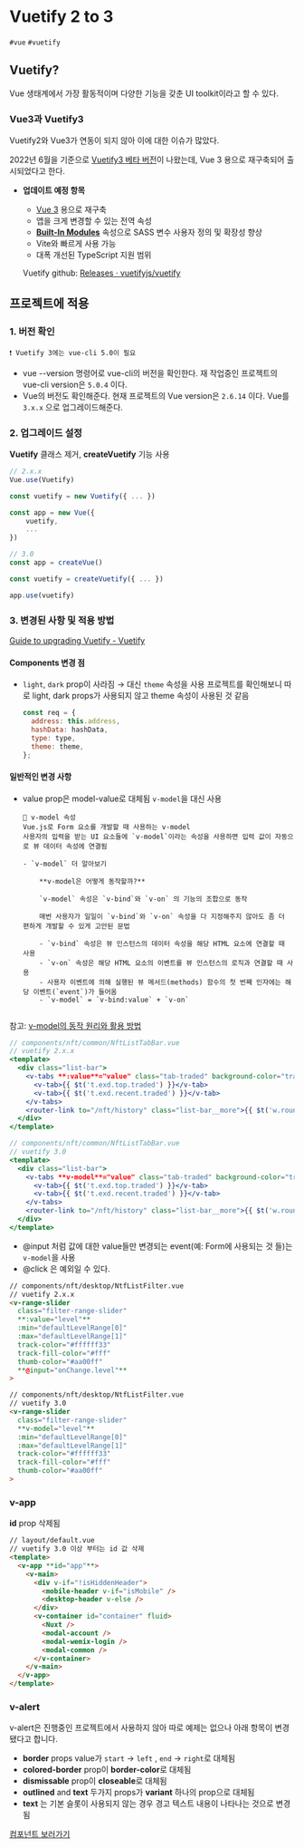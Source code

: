 # Vuetify 2 to 3

`#vue` `#vuetify`

## Vuetify?

Vue 생태계에서 가장 활동적이며 다양한 기능을 갖춘 UI toolkit이라고 할 수 있다.

### Vue3과 Vuetify3

Vuetify2와 Vue3가 연동이 되지 않아 이에 대한 이슈가 많았다. 

2022년 6월을 기준으로 [Vuetify3 베타 버전](https://next.vuetifyjs.com/en/getting-started/installation/#vuetify-3-beta)이 나왔는데, Vue 3 용으로 재구축되어 출시되었다고 한다.

- **업데이트 예정 항목**
    - [Vue 3](https://vuejs.org/) 용으로 재구축
    - 앱을 크게 변경할 수 있는 전역 속성
    - **[Built-In Modules](https://sass-lang.com/documentation/modules)** 속성으로 SASS 변수 사용자 정의 및 확장성 향상
    - Vite와 빠르게 사용 가능
    - 대폭 개선된 TypeScript 지원 범위
    
    Vuetify github: [Releases · vuetifyjs/vuetify](https://github.com/vuetifyjs/vuetify/releases)
    

## 프로젝트에 적용

### 1. 버전 확인

```
❗ Vuetify 3에는 vue-cli 5.0이 필요
```


- vue --version 명령어로 vue-cli의 버전을 확인한다.
 재 작업중인 프로젝트의 vue-cli version은 `5.0.4` 이다.
- Vue의 버전도 확인해준다.
현재 프로젝트의 Vue version은 `2.6.14` 이다. Vue를 `3.x.x` 으로 업그레이드해준다.

### 2. 업그레이드 설정

**Vuetify** 클래스 제거, **createVuetify** 기능 사용

```jsx
// 2.x.x
Vue.use(Vuetify)

const vuetify = new Vuetify({ ... })

const app = new Vue({
	vuetify,
	...
})
```

```jsx
// 3.0 
const app = createVue()

const vuetify = createVuetify({ ... })

app.use(vuetify)
```

### 3. 변경된 사항 및 적용 방법

[Guide to upgrading Vuetify - Vuetify](https://next.vuetifyjs.com/en/getting-started/upgrade-guide/#v-app)

#### Components 변경 점

- `light`, `dark` prop이 사라짐 → 대신 `theme` 속성을 사용
프로젝트를 확인해보니 따로 light, dark props가 사용되지 않고 theme 속성이 사용된 것 같음
    
    ```jsx
    const req = {
      address: this.address,
      hashData: hashData,
      type: type,
      theme: theme,
    };
    ```
    

#### 일반적인 변경 사항

- value prop은 model-value로 대체됨
`v-model`을 대신 사용
    
    ```
    📌 v-model 속성
    Vue.js로 Form 요소를 개발할 때 사용하는 v-model
    사용자의 입력을 받는 UI 요소들에 `v-model`이라는 속성을 사용하면 입력 값이 자동으로 뷰 데이터 속성에 연결됨
    
    - `v-model` 더 알아보기
        
        **v-model은 어떻게 동작할까?** 
        
        `v-model` 속성은 `v-bind`와 `v-on` 의 기능의 조합으로 동작
        
        매번 사용자가 일일이 `v-bind`와 `v-on` 속성을 다 지정해주지 않아도 좀 더 편하게 개발할 수 있게 고안된 문법
        
        - `v-bind` 속성은 뷰 인스턴스의 데이터 속성을 해당 HTML 요소에 연결할 때 사용
        - `v-on` 속성은 해당 HTML 요소의 이벤트를 뷰 인스턴스의 로직과 연결할 때 사용
        - 사용자 이벤트에 의해 실행된 뷰 메서드(methods) 함수의 첫 번째 인자에는 해당 이벤트(`event`)가 들어옴
        - `v-model` = `v-bind:value` + `v-on`
    
    
  ```

참고: [v-model의 동작 원리와 활용 방법](https://joshua1988.github.io/web-development/vuejs/v-model-usage/)   

```jsx
// components/nft/common/NftListTabBar.vue
// vuetify 2.x.x
<template>
  <div class="list-bar">
    <v-tabs **:value**="value" class="tab-traded" background-color="transparent" @change="onChange">
      <v-tab>{{ $t('t.exd.top.traded') }}</v-tab>
      <v-tab>{{ $t('t.exd.recent.traded') }}</v-tab>
    </v-tabs>
    <router-link to="/nft/history" class="list-bar__more">{{ $t('w.rounds.view.more') }}</router-link>
  </div>
</template>
```
    
```jsx
// components/nft/common/NftListTabBar.vue
// vuetify 3.0
<template>
  <div class="list-bar">
    <v-tabs **v-model**="value" class="tab-traded" background-color="transparent" @change="onChange">
      <v-tab>{{ $t('t.exd.top.traded') }}</v-tab>
      <v-tab>{{ $t('t.exd.recent.traded') }}</v-tab>
    </v-tabs>
    <router-link to="/nft/history" class="list-bar__more">{{ $t('w.rounds.view.more') }}</router-link>
  </div>
</template>
```
    

- @input 처럼 값에 대한 value들만 변경되는 event(예: Form에 사용되는 것 들)는 `v-model`을 사용
- @click 은 예외일 수 있다.

```html
// components/nft/desktop/NtfListFilter.vue
// vuetify 2.x.x
<v-range-slider
  class="filter-range-slider"
  **:value="level"**
  :min="defaultLevelRange[0]"
  :max="defaultLevelRange[1]"
  track-color="#ffffff33"
  track-fill-color="#fff"
  thumb-color="#aa00ff"
  **@input="onChange.level"**
>
```

```html
// components/nft/desktop/NtfListFilter.vue
// vuetify 3.0
<v-range-slider
  class="filter-range-slider"
  **v-model="level"**
  :min="defaultLevelRange[0]"
  :max="defaultLevelRange[1]"
  track-color="#ffffff33"
  track-fill-color="#fff"
  thumb-color="#aa00ff"
>
```


### **v-app**

**id** prop 삭제됨

```html
// layout/default.vue
// vuetify 3.0 이상 부터는 id 값 삭제
<template>
  <v-app **id="app"**>
    <v-main>
      <div v-if="!isHiddenHeader">
        <mobile-header v-if="isMobile" />
        <desktop-header v-else />
      </div>
      <v-container id="container" fluid>
        <Nuxt />
        <modal-account />
        <modal-wemix-login />
        <modal-common />
      </v-container>
    </v-main>
  </v-app>
</template>
```

### v-alert

v-alert은 진행중인 프로젝트에서 사용하지 않아 따로 예제는 없으나 아래 항목이 변경됐다고 합니다.

- **border** props value가 `start` → `left` , `end` → `right`로 대체됨
- **colored-border** prop이 **border-color**로 대체됨
- **dismissable** prop이 **closeable**로 대체됨
- **outlined** and **text** 두가지 props가 **variant** 하나의 prop으로 대체됨
- **text** 는 기본 슬롯이 사용되지 않는 경우 경고 텍스트 내용이 나타나는 것으로 변경됨

[컴포넌트 보러가기](https://next.vuetifyjs.com/en/components/all/)